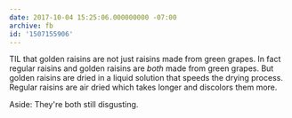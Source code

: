 ```yaml
---
date: 2017-10-04 15:25:06.000000000 -07:00
archive: fb
id: '1507155906'
---
```


TIL that golden raisins are not just raisins made from green grapes. In fact regular raisins and golden raisins are *both* made from green grapes. But golden raisins are dried in a liquid solution that speeds the drying process. Regular raisins are air dried which takes longer and discolors them more.

Aside: They're both still disgusting.
